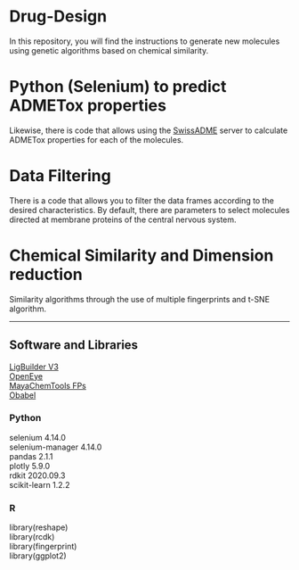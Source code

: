 # Drug-Design
In this repository, you will find the instructions to generate new molecules using genetic algorithms based on chemical similarity.   

# Python (Selenium) to predict ADMETox properties  
Likewise, there is code that allows using the [SwissADME](http://www.swissadme.ch/) server to calculate ADMETox properties for each of the molecules.  

# Data Filtering  
There is a code that allows you to filter the data frames according to the desired characteristics. By default, there are parameters to select molecules directed at membrane proteins of the central nervous system.

# Chemical Similarity and Dimension reduction   
Similarity algorithms through the use of multiple fingerprints and t-SNE algorithm.  

--------------------------------------------------------------------------------------------------------------------------------------------------------------------------------------------------------------------

## Software and Libraries
[LigBuilder V3](http://www.pkumdl.cn:8080/ligbuilder3/intro.html)  
[OpenEye](https://www.eyesopen.com/academic-licensing)  
[MayaChemTools FPs](http://www.mayachemtools.org/Download.html)  
[Obabel](https://open-babel.readthedocs.io/en/latest/Installation/install.html)  
  

### Python
selenium                           4.14.0               
selenium-manager                   4.14.0                 
pandas                             2.1.1  
plotly                             5.9.0   
rdkit                              2020.09.3   
scikit-learn                       1.2.2    


### R
library(reshape)  
library(rcdk)  
library(fingerprint)  
library(ggplot2)  
 
